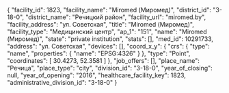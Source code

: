 {
    "facility_id": 1823,
    "facility_name": "Miromed (Миромед)",
    "district_id": "3-18-0",
    "district_name": "Речицкий район",
    "facility_url": "miromed.by",
    "facility_address": "ул. Советская",
    "title": "Miromed (Миромед)",
    "facility_type": "Медицинский центр",
    "ap_1": "151",
    "name": "Miromed (Миромед)",
    "state": "private institution",
    "stats": [],
    "med_id": 10291733,
    "address": "ул. Советская",
    "devices": [],
    "coord_x_y": {
        "crs": {
            "type": "name",
            "properties": {
                "name": "EPSG:4326"
            }
        },
        "type": "Point",
        "coordinates": [
            30.4273,
            52.3581
        ]
    },
    "job_offers": [],
    "place_name": "Речица",
    "place_type": "city",
    "division_id": "3-18-0",
    "year_of_closing": null,
    "year_of_opening": "2016",
    "healthcare_facility_key": 1823,
    "administrative_division_id": "3-18-0"
}